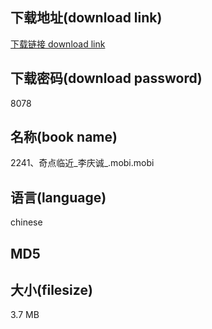 ## 下载地址(download link)
[下载链接 download link](https://tutu365.netlify.app/?s=2241%E3%80%81%E5%A5%87%E7%82%B9%E4%B8%B4%E8%BF%91_%E6%9D%8E%E5%BA%86%E8%AF%9A_.mobi)

## 下载密码(download password)
8078

## 名称(book name)
2241、奇点临近_李庆诚_.mobi.mobi

## 语言(language)
chinese

## MD5


## 大小(filesize)
3.7 MB
